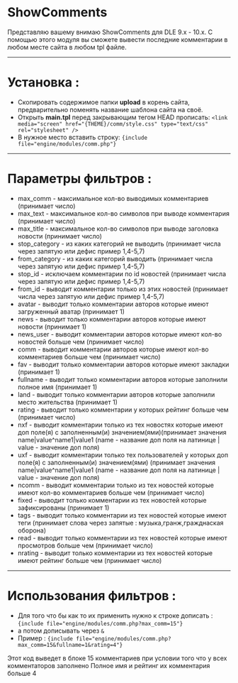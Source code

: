 # ShowComments 
Представляю вашему внимаю ShowComments для DLE 9.x - 10.x. С помощью этого модуля вы сможете вывести последние комментарии в любом месте сайта в любом tpl файле. 

***

# Установка :
* Скопировать содержимое папки **upload** в корень сайта, предварительно поменять название шаблона сайта на своё.
* Открыть **main.tpl** перед закрывающим тегом HEAD прописать: `<link media="screen" href="{THEME}/comm/style.css" type="text/css" rel="stylesheet" />`
* В нужное место вставить строку: `{include file="engine/modules/comm.php"}`

***

# Параметры фильтров :
* max_comm - максимальное кол-во выводимых комментариев (принимает число)
* max_text - максимальное кол-во символов при выводе комментария (принимает число)
* max_title - максимальное кол-во символов при выводе заголовка новости (принимает число)
* stop_category - из каких категорий не выводить (принимает числа через запятую или дефис пример 1,4-5,7)
* from_category - из каких категорий выводить (принимает числа через запятую или дефис пример 1,4-5,7)
* stop_id - исключаем комментарии по id новостей (принимает числа через запятую или дефис пример 1,4-5,7)
* from_id - выводит комментарии только из этих новостей (принимает числа через запятую или дефис пример 1,4-5,7)
* avatar - выводит только комментарии авторов которые имеют загруженный аватар (принимает 1)
* news - выводит только комментарии авторов которые имеют новости (принимает 1)
* news_user - выводит комментарии авторов которые имеют кол-во новостей больше чем (принимает число)
* comm - выводит комментарии авторов которые имеют кол-во комментариев больше чем (принимает число)
* fav - выводит только комментарии авторов которые имеют закладки (принимает 1)
* fullname - выводит только комментарии авторов которые заполнили полное имя (принимает 1)
* land - выводит только комментарии авторов которые заполнили место жительства (принимает 1)
* rating - выводит только комментарии у которых рейтинг больше чем (принимает число)
* nxf - выводит комментарии только из тех новостях которые имеют доп поле(я) с заполненным(и) значением(ями)(принимает значения name|value^name1|value1 (name - название доп поля на латинице | value - значение доп поля)
* uxf - выводит комментарии только тех пользователей у которых доп поле(я) с заполненным(и) значением(ями) (принимает значения name|value^name1|value1 (name - название доп поля на латинице | value - значение доп поля)
* ncomm - выводит комментарии только из тех новостей которые имеют кол-во комментариев больше чем (принимает число)
* fixed - выводит только комментарии из тех новостей которые зафиксированы (принимает 1)
* tags - выводит только комментарии из тех новостей которые имеют теги (принимает слова через запятые : музыка,гранж,гражднаская оборона)
* read - выводит только комментарии из тех новостей которые имеют просмотров больше чем (принимает число)
* nrating - выводит только комментарии из тех новостей которые имеют рейтинг больше чем (принимает число)

***

# Использования фильтров :
* Для того что бы как то их применить нужно к строке дописать : `{include file="engine/modules/comm.php?max_comm=15"}`
* а потом дописывать через `&`
* Пример : `{include file="engine/modules/comm.php?max_comm=15&fullname=1&rating=4"}`

Этот код выведет в блоке 15 комментариев при условии того что у всех комментаторов заполнено Полное имя и рейтинг их комментария больше 4
